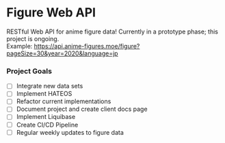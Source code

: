 # Figure Web API

RESTful Web API for anime figure data! Currently in a prototype phase; this project is ongoing. \
Example: https://api.anime-figures.moe/figure?pageSize=30&year=2020&language=jp

### Project Goals
- [ ] Integrate new data sets
- [ ] Implement HATEOS
- [ ] Refactor current implementations
- [ ] Document project and create client docs page
- [ ] Implement Liquibase
- [ ] Create CI/CD Pipeline
- [ ] Regular weekly updates to figure data
